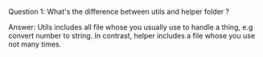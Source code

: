 
Question 1: What's the difference between utils and helper folder ?

Answer: Utils includes all file whose you usually use to handle a thing, e.g convert number to string. In contrast, helper includes a file whose you use not many times. 